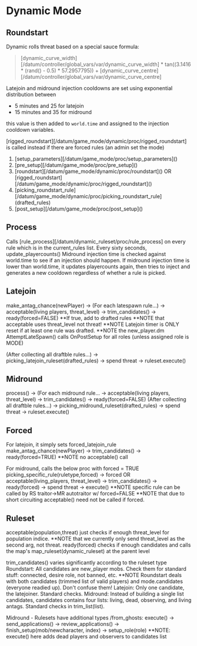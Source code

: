 # Dynamic Mode

## Roundstart

Dynamic rolls threat based on a special sauce formula:

> [dynamic_curve_width][/datum/controller/global_vars/var/dynamic_curve_width] \* tan((3.1416 \* (rand() - 0.5) \* 57.2957795)) + [dynamic_curve_centre][/datum/controller/global_vars/var/dynamic_curve_centre]

Latejoin and midround injection cooldowns are set using exponential distribution between

- 5 minutes and 25 for latejoin
- 15 minutes and 35 for midround

this value is then added to `world.time` and assigned to the injection cooldown variables.

[rigged_roundstart][/datum/game_mode/dynamic/proc/rigged_roundstart] is called instead if there are forced rules (an admin set the mode)

1. [setup_parameters][/datum/game_mode/proc/setup_parameters]\()
2. [pre_setup][/datum/game_mode/proc/pre_setup]\()
3. [roundstart][/datum/game_mode/dynamic/proc/roundstart]\() OR [rigged_roundstart][/datum/game_mode/dynamic/proc/rigged_roundstart]\()
4. [picking_roundstart_rule][/datum/game_mode/dynamic/proc/picking_roundstart_rule]\(drafted_rules)
5. [post_setup][/datum/game_mode/proc/post_setup]\()

## Process

Calls [rule_process][/datum/dynamic_ruleset/proc/rule_process] on every rule which is in the current_rules list.
Every sixty seconds, update_playercounts()
Midround injection time is checked against world.time to see if an injection should happen.
If midround injection time is lower than world.time, it updates playercounts again, then tries to inject and generates a new cooldown regardless of whether a rule is picked.

## Latejoin

make_antag_chance(newPlayer) -> (For each latespawn rule...)
-> acceptable(living players, threat_level) -> trim_candidates() -> ready(forced=FALSE)
**If true, add to drafted rules
**NOTE that acceptable uses threat_level not threat!
**NOTE Latejoin timer is ONLY reset if at least one rule was drafted.
**NOTE the new_player.dm AttemptLateSpawn() calls OnPostSetup for all roles (unless assigned role is MODE)

(After collecting all draftble rules...)
-> picking_latejoin_ruleset(drafted_rules) -> spend threat -> ruleset.execute()

## Midround

process() -> (For each midround rule...
-> acceptable(living players, threat_level) -> trim_candidates() -> ready(forced=FALSE)
(After collecting all draftble rules...)
-> picking_midround_ruleset(drafted_rules) -> spend threat -> ruleset.execute()

## Forced

For latejoin, it simply sets forced_latejoin_rule
make_antag_chance(newPlayer) -> trim_candidates() -> ready(forced=TRUE) **NOTE no acceptable() call

For midround, calls the below proc with forced = TRUE
picking_specific_rule(ruletype,forced) -> forced OR acceptable(living_players, threat_level) -> trim_candidates() -> ready(forced) -> spend threat -> execute()
**NOTE specific rule can be called by RS traitor->MR autotraitor w/ forced=FALSE
**NOTE that due to short circuiting acceptable() need not be called if forced.

## Ruleset

acceptable(population,threat) just checks if enough threat_level for population indice.
**NOTE that we currently only send threat_level as the second arg, not threat.
ready(forced) checks if enough candidates and calls the map's map_ruleset(dynamic_ruleset) at the parent level

trim_candidates() varies significantly according to the ruleset type
Roundstart: All candidates are new_player mobs. Check them for standard stuff: connected, desire role, not banned, etc.
**NOTE Roundstart deals with both candidates (trimmed list of valid players) and mode.candidates (everyone readied up). Don't confuse them!
Latejoin: Only one candidate, the latejoiner. Standard checks.
Midround: Instead of building a single list candidates, candidates contains four lists: living, dead, observing, and living antags. Standard checks in trim_list(list).

Midround - Rulesets have additional types
/from_ghosts: execute() -> send_applications() -> review_applications() -> finish_setup(mob/newcharacter, index) -> setup_role(role)
**NOTE: execute() here adds dead players and observers to candidates list
